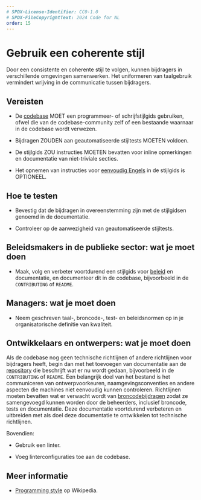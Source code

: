 ```yaml
---
# SPDX-License-Identifier: CC0-1.0
# SPDX-FileCopyrightText: 2024 Code for NL
order: 15
---
```


# Gebruik een coherente stijl

Door een consistente en coherente stijl te volgen, kunnen bijdragers in verschillende omgevingen samenwerken. Het uniformeren van taalgebruik vermindert wrijving in de communicatie tussen bijdragers.

## Vereisten

- De [codebase](/nl/glossary.html#codebase) MOET een programmeer- of schrijfstijlgids gebruiken, ofwel die van de codebase-community zelf of een bestaande waarnaar in de codebase wordt verwezen.

- Bijdragen ZOUDEN aan geautomatiseerde stijltests MOETEN voldoen.

- De stijlgids ZOU instructies MOETEN bevatten voor inline opmerkingen en documentatie van niet-triviale secties.

- Het opnemen van instructies voor [eenvoudig Engels](use-plain-english.html) in de stijlgids is OPTIONEEL.

## Hoe te testen

- Bevestig dat de bijdragen in overeenstemming zijn met de stijlgidsen genoemd in de documentatie.

- Controleer op de aanwezigheid van geautomatiseerde stijltests.

## Beleidsmakers in de publieke sector: wat je moet doen

- Maak, volg en verbeter voortdurend een stijlgids voor [beleid](/nl/glossary.html#beleid) en documentatie, en documenteer dit in de codebase, bijvoorbeeld in de `CONTRIBUTING` of `README`.

## Managers: wat je moet doen

- Neem geschreven taal-, broncode-, test- en beleidsnormen op in je organisatorische definitie van kwaliteit.

## Ontwikkelaars en ontwerpers: wat je moet doen

Als de codebase nog geen technische richtlijnen of andere richtlijnen voor bijdragers heeft, begin dan met het toevoegen van documentatie aan de [repository](/nl/glossary.html#repository) die beschrijft wat er nu wordt gedaan, bijvoorbeeld in de `CONTRIBUTING` of `README`. Een belangrijk doel van het bestand is het communiceren van ontwerpvoorkeuren, naamgevingsconventies en andere aspecten die machines niet eenvoudig kunnen controleren. Richtlijnen moeten bevatten wat er verwacht wordt van [broncodebijdragen](/nl/glossary.html#broncode) zodat ze samengevoegd kunnen worden door de beheerders, inclusief broncode, tests en documentatie. Deze documentatie voortdurend verbeteren en uitbreiden met als doel deze documentatie te ontwikkelen tot technische richtlijnen.

Bovendien:

- Gebruik een linter.

- Voeg linterconfiguraties toe aan de codebase.

## Meer informatie

* [Programming style](https://en.wikipedia.org/wiki/Programming_style) op Wikipedia.
